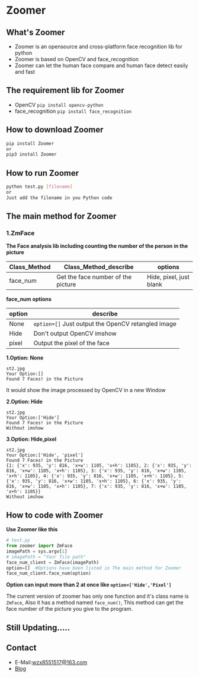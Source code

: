 # Zoomer

## What's Zoomer

- Zoomer is an opensource and cross-platform face recognition lib for python
- Zoomer is based on OpenCV and face_recognition
- Zoomer can let the human face compare and human face detect easily and fast
## The requirement lib for Zoomer

- OpenCV ```pip install opencv-python```
- face_recognition ```pip install face_recognition``` 

## How to download Zoomer

```bash
pip install Zoomer 
or
pip3 install Zoomer
```

## How to run Zoomer

```bash
python test.py [filename]
or
Just add the filename in you Python code
```

## The main method for Zoomer

### 1.ZmFace

**The Face analysis lib including counting the number of the person in the picture**

|Class_Method|Class_Method_describe|options|
|-|-|-|
|face_num|Get the face number of the picture|Hide, pixel, just blank|

**face_num options**

| option | describe |
| ------ | -------- |
|None|```option=[]``` Just output the OpenCV retangled image|
|Hide|Don't output OpenCV imshow|
|pixel|Output the pixel of the face|

**1.Option: None**
```
st2.jpg
Your Option:[]
Found 7 Faces! in the Picture
```
It would show the image processed by OpenCV in a new Window

**2.Option: Hide**
```
st2.jpg
Your Option:['Hide']
Found 7 Faces! in the Picture
Without imshow
```

**3.Option: Hide,pixel**
```
st2.jpg
Your Option:['Hide', 'pixel']
Found 7 Faces! in the Picture
{1: {'x': 935, 'y': 816, 'x+w': 1105, 'x+h': 1105}, 2: {'x': 935, 'y': 816, 'x+w': 1105, 'x+h': 1105}, 3: {'x': 935, 'y': 816, 'x+w': 1105, 'x+h': 1105}, 4: {'x': 935, 'y': 816, 'x+w': 1105, 'x+h': 1105}, 5: {'x': 935, 'y': 816, 'x+w': 1105, 'x+h': 1105}, 6: {'x': 935, 'y': 816, 'x+w': 1105, 'x+h': 1105}, 7: {'x': 935, 'y': 816, 'x+w': 1105, 'x+h': 1105}}
Without imshow
```

## How to code with Zoomer

**Use Zoomer like this**

```python
# test.py
from zoomer import ZmFace
imagePath = sys.argv[1]
# imagePath = "Your file path"
face_num_client = ZmFace(imagePath)
option=[]  #Options have been listed in The main method for Zoomer
face_num_client.face_num(option)

```

**Option can input more than 2 at once like ```option=['Hide','Pixel']```**


The current version of zoomer has only one function and it's class name is ```ZmFace```, Also it has a method named ```face_num()```, This method can get the face number of the picture you give to the program.


## Still Updating.....

## Contact

- E-Mail:wzx8551517@163.com
- [Blog](https://www.luoshaoqi.cn)
